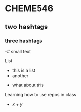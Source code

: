 # CHEME546
## two hashtags

### three hashtags

-# small text

List
* this is a list
* another
- what about this

Learning how to use repos in class

- $x + y$
